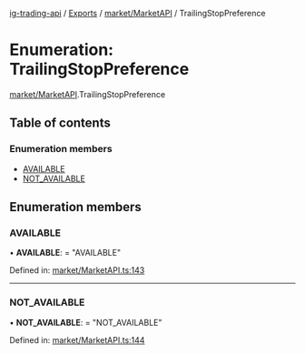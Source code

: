[ig-trading-api](../README.md) / [Exports](../modules.md) / [market/MarketAPI](../modules/market_marketapi.md) / TrailingStopPreference

# Enumeration: TrailingStopPreference

[market/MarketAPI](../modules/market_marketapi.md).TrailingStopPreference

## Table of contents

### Enumeration members

- [AVAILABLE](market_marketapi.trailingstoppreference.md#available)
- [NOT_AVAILABLE](market_marketapi.trailingstoppreference.md#not_available)

## Enumeration members

### AVAILABLE

• **AVAILABLE**: = "AVAILABLE"

Defined in: [market/MarketAPI.ts:143](https://github.com/bennycode/ig-trading-api/blob/6347f7e/src/market/MarketAPI.ts#L143)

---

### NOT_AVAILABLE

• **NOT_AVAILABLE**: = "NOT_AVAILABLE"

Defined in: [market/MarketAPI.ts:144](https://github.com/bennycode/ig-trading-api/blob/6347f7e/src/market/MarketAPI.ts#L144)
